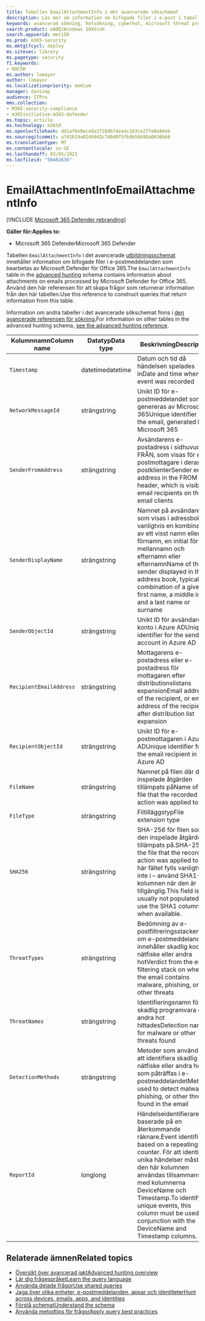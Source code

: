 ```yaml
---
title: Tabellen EmailAttachmentInfo i det avancerade sökschemat
description: Läs mer om information om bifogade filer i e-post i tabellen EmailAttachmentInfo i det avancerade sökschemat
keywords: avancerad sökning, hotsökning, cyberhot, microsoft threat protection, microsoft 365, mtp, m365, sökning, fråga, telemetri, schemareferens, kusto, tabell, kolumn, datatyp, beskrivning, E-postBilagaInfo, nätverksmeddelande-ID, avsändare, mottagare, bifogad fil-ID, namn på bifogad fil, skadlig kod
search.product: eADQiWindows 10XVcnh
search.appverid: met150
ms.prod: m365-security
ms.mktglfcycl: deploy
ms.sitesec: library
ms.pagetype: security
f1.keywords:
- NOCSH
ms.author: lomayor
author: lomayor
ms.localizationpriority: medium
manager: dansimp
audience: ITPro
mms.collection:
- M365-security-compliance
- m365initiative-m365-defender
ms.topic: article
ms.technology: m365d
ms.openlocfilehash: dd1af6e9ece8a3728db74eadc163ce277e6e84eb
ms.sourcegitcommit: a7d1b29a024b942c7d0d8f5fb9b5bb98a0036b68
ms.translationtype: MT
ms.contentlocale: sv-SE
ms.lasthandoff: 03/05/2021
ms.locfileid: "50461636"
---
```

# <a name="emailattachmentinfo"></a><span data-ttu-id="62213-104">EmailAttachmentInfo</span><span class="sxs-lookup"><span data-stu-id="62213-104">EmailAttachmentInfo</span></span>

[!INCLUDE [Microsoft 365 Defender rebranding](../includes/microsoft-defender.md)]


<span data-ttu-id="62213-105">**Gäller för:**</span><span class="sxs-lookup"><span data-stu-id="62213-105">**Applies to:**</span></span>
- <span data-ttu-id="62213-106">Microsoft 365 Defender</span><span class="sxs-lookup"><span data-stu-id="62213-106">Microsoft 365 Defender</span></span>



<span data-ttu-id="62213-107">Tabellen `EmailAttachmentInfo` i det avancerade [utbildningsschemat](advanced-hunting-overview.md) innehåller information om bifogade filer i e-postmeddelanden som bearbetas av Microsoft Defender för Office 365.</span><span class="sxs-lookup"><span data-stu-id="62213-107">The `EmailAttachmentInfo` table in the [advanced hunting](advanced-hunting-overview.md) schema contains information about attachments on emails processed by Microsoft Defender for Office 365.</span></span> <span data-ttu-id="62213-108">Använd den här referensen för att skapa frågor som returnerar information från den här tabellen.</span><span class="sxs-lookup"><span data-stu-id="62213-108">Use this reference to construct queries that return information from this table.</span></span>

<span data-ttu-id="62213-109">Information om andra tabeller i det avancerade sökschemat finns i [den avancerade referensen för sökning.](advanced-hunting-schema-tables.md)</span><span class="sxs-lookup"><span data-stu-id="62213-109">For information on other tables in the advanced hunting schema, [see the advanced hunting reference](advanced-hunting-schema-tables.md).</span></span>

| <span data-ttu-id="62213-110">Kolumnnamn</span><span class="sxs-lookup"><span data-stu-id="62213-110">Column name</span></span> | <span data-ttu-id="62213-111">Datatyp</span><span class="sxs-lookup"><span data-stu-id="62213-111">Data type</span></span> | <span data-ttu-id="62213-112">Beskrivning</span><span class="sxs-lookup"><span data-stu-id="62213-112">Description</span></span> |
|-------------|-----------|-------------|
| `Timestamp` | <span data-ttu-id="62213-113">datetime</span><span class="sxs-lookup"><span data-stu-id="62213-113">datetime</span></span> | <span data-ttu-id="62213-114">Datum och tid då händelsen spelades in</span><span class="sxs-lookup"><span data-stu-id="62213-114">Date and time when the event was recorded</span></span> |
| `NetworkMessageId` | <span data-ttu-id="62213-115">sträng</span><span class="sxs-lookup"><span data-stu-id="62213-115">string</span></span> | <span data-ttu-id="62213-116">Unikt ID för e-postmeddelandet som genereras av Microsoft 365</span><span class="sxs-lookup"><span data-stu-id="62213-116">Unique identifier for the email, generated by Microsoft 365</span></span> |
| `SenderFromAddress` | <span data-ttu-id="62213-117">sträng</span><span class="sxs-lookup"><span data-stu-id="62213-117">string</span></span> | <span data-ttu-id="62213-118">Avsändarens e-postadress i sidhuvudet FRÅN, som visas för e-postmottagare i deras e-postklienter</span><span class="sxs-lookup"><span data-stu-id="62213-118">Sender email address in the FROM header, which is visible to email recipients on their email clients</span></span> |
| `SenderDisplayName` | <span data-ttu-id="62213-119">sträng</span><span class="sxs-lookup"><span data-stu-id="62213-119">string</span></span> | <span data-ttu-id="62213-120">Namnet på avsändaren som visas i adressboken, vanligtvis en kombination av ett visst namn eller förnamn, en initial för mellannamn och efternamn eller efternamn</span><span class="sxs-lookup"><span data-stu-id="62213-120">Name of the sender displayed in the address book, typically a combination of a given or first name, a middle initial, and a last name or surname</span></span> |
| `SenderObjectId` | <span data-ttu-id="62213-121">sträng</span><span class="sxs-lookup"><span data-stu-id="62213-121">string</span></span> | <span data-ttu-id="62213-122">Unikt ID för avsändarens konto i Azure AD</span><span class="sxs-lookup"><span data-stu-id="62213-122">Unique identifier for the sender’s account in Azure AD</span></span> |
| `RecipientEmailAddress` | <span data-ttu-id="62213-123">sträng</span><span class="sxs-lookup"><span data-stu-id="62213-123">string</span></span> | <span data-ttu-id="62213-124">Mottagarens e-postadress eller e-postadress för mottagaren efter distributionslistans expansion</span><span class="sxs-lookup"><span data-stu-id="62213-124">Email address of the recipient, or email address of the recipient after distribution list expansion</span></span> |
| `RecipientObjectId` | <span data-ttu-id="62213-125">sträng</span><span class="sxs-lookup"><span data-stu-id="62213-125">string</span></span> | <span data-ttu-id="62213-126">Unikt ID för e-postmottagaren i Azure AD</span><span class="sxs-lookup"><span data-stu-id="62213-126">Unique identifier for the email recipient in Azure AD</span></span> |
| `FileName` | <span data-ttu-id="62213-127">sträng</span><span class="sxs-lookup"><span data-stu-id="62213-127">string</span></span> | <span data-ttu-id="62213-128">Namnet på filen där den inspelade åtgärden tillämpats på</span><span class="sxs-lookup"><span data-stu-id="62213-128">Name of the file that the recorded action was applied to</span></span> |
| `FileType` | <span data-ttu-id="62213-129">sträng</span><span class="sxs-lookup"><span data-stu-id="62213-129">string</span></span> | <span data-ttu-id="62213-130">Filtilläggstyp</span><span class="sxs-lookup"><span data-stu-id="62213-130">File extension type</span></span> |
| `SHA256` | <span data-ttu-id="62213-131">sträng</span><span class="sxs-lookup"><span data-stu-id="62213-131">string</span></span> | <span data-ttu-id="62213-132">SHA-256 för filen som den inspelade åtgärden tillämpats på.</span><span class="sxs-lookup"><span data-stu-id="62213-132">SHA-256 of the file that the recorded action was applied to.</span></span> <span data-ttu-id="62213-133">Det här fältet fylls vanligtvis inte i – använd SHA1-kolumnen när den är tillgänglig.</span><span class="sxs-lookup"><span data-stu-id="62213-133">This field is usually not populated — use the SHA1 column when available.</span></span> |
| `ThreatTypes` | <span data-ttu-id="62213-134">sträng</span><span class="sxs-lookup"><span data-stu-id="62213-134">string</span></span> | <span data-ttu-id="62213-135">Bedömning av e-postfiltreringsstacken på om e-postmeddelandet innehåller skadlig kod, nätfiske eller andra hot</span><span class="sxs-lookup"><span data-stu-id="62213-135">Verdict from the email filtering stack on whether the email contains malware, phishing, or other threats</span></span> |
| `ThreatNames` | <span data-ttu-id="62213-136">sträng</span><span class="sxs-lookup"><span data-stu-id="62213-136">string</span></span> | <span data-ttu-id="62213-137">Identifieringsnamn för skadlig programvara eller andra hot hittades</span><span class="sxs-lookup"><span data-stu-id="62213-137">Detection name for malware or other threats found</span></span> |
| `DetectionMethods` | <span data-ttu-id="62213-138">sträng</span><span class="sxs-lookup"><span data-stu-id="62213-138">string</span></span> | <span data-ttu-id="62213-139">Metoder som används för att identifiera skadlig kod, nätfiske eller andra hot som påträffas i e-postmeddelandet</span><span class="sxs-lookup"><span data-stu-id="62213-139">Methods used to detect malware, phishing, or other threats found in the email</span></span> |
| `ReportId` | <span data-ttu-id="62213-140">long</span><span class="sxs-lookup"><span data-stu-id="62213-140">long</span></span> | <span data-ttu-id="62213-141">Händelseidentifierare baserade på en återkommande räknare.</span><span class="sxs-lookup"><span data-stu-id="62213-141">Event identifier based on a repeating counter.</span></span> <span data-ttu-id="62213-142">För att identifiera unika händelser måste den här kolumnen användas tillsammans med kolumnerna DeviceName och Timestamp.</span><span class="sxs-lookup"><span data-stu-id="62213-142">To identify unique events, this column must be used in conjunction with the DeviceName and Timestamp columns.</span></span> |

## <a name="related-topics"></a><span data-ttu-id="62213-143">Relaterade ämnen</span><span class="sxs-lookup"><span data-stu-id="62213-143">Related topics</span></span>
- [<span data-ttu-id="62213-144">Översikt över avancerad jakt</span><span class="sxs-lookup"><span data-stu-id="62213-144">Advanced hunting overview</span></span>](advanced-hunting-overview.md)
- [<span data-ttu-id="62213-145">Lär dig frågespråket</span><span class="sxs-lookup"><span data-stu-id="62213-145">Learn the query language</span></span>](advanced-hunting-query-language.md)
- [<span data-ttu-id="62213-146">Använda delade frågor</span><span class="sxs-lookup"><span data-stu-id="62213-146">Use shared queries</span></span>](advanced-hunting-shared-queries.md)
- [<span data-ttu-id="62213-147">Jaga över olika enheter, e-postmeddelanden, appar och identiteter</span><span class="sxs-lookup"><span data-stu-id="62213-147">Hunt across devices, emails, apps, and identities</span></span>](advanced-hunting-query-emails-devices.md)
- [<span data-ttu-id="62213-148">Förstå schemat</span><span class="sxs-lookup"><span data-stu-id="62213-148">Understand the schema</span></span>](advanced-hunting-schema-tables.md)
- [<span data-ttu-id="62213-149">Använda metodtips för frågor</span><span class="sxs-lookup"><span data-stu-id="62213-149">Apply query best practices</span></span>](advanced-hunting-best-practices.md)
